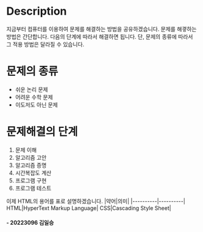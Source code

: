 # Description

지금부터 컴퓨터를 이용하여 문제를 해결하는 방법을 공유하겠습니다. 문제를 해곃하는 방법은 
간단합니다. 다음의 단계에 따라서 해결하면 됩니다.
단, 문제의 종류에 따라서 그 적용 방법은 달라질 수 있습니다.


# 문제의 종류
- 쉬운 논리 문제
- 어려운 수학 문제
- 이도저도 아닌 문제

# 문제해결의 단계
1. 문제 이해
2. 알고리즘 고안
3. 알고리즘 증명
4. 시간복잡도 계산
5. 프로그램 구현
6. 프로그램 테스트

이제 HTML의 용어를 표로 설명하겠습니다.
|약어|의미|
|----------|----------|
HTML|HyperText Markup Language|
CSS|Cascading Style Sheet|
#### - 20223096 김일승

